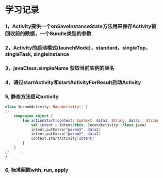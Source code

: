 # 学习记录

### 1，Activity提供一个onSaveInstanceState方法用来保存Activity被回收前的数据，一个Bundle类型的参数
### 2，Activity的启动模式(launchMode)，standard，singleTop， singleTask, singleInstance
### 3，javaClass.simpleName 获取当前实例的类名
### 4，通过startActivity和startActivityForResult启动Activity
### 5, 静态方法启动activity
```kotlin
class SecondActivity: BaseActivity() {
//    ...
    companion object {
        fun actionStart(context: Context, data1: String, data2 : String) {
            val intent = Intent(this, SecondActivity::class.java)
            intent.putExtra("param1", data1)
            intent.putExtra("param2", data2)
            context.startActivity(intent)
        }
    }
//    ...
}


```
### 6, 标准函数with, run, apply
